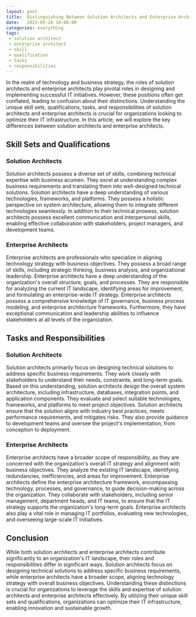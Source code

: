 ```yaml
---
layout: post
title:  Distinguishing Between Solution Architects and Enterprise Architects
date:   2023-05-26 10:00:00
categories: everything
tags:
 - solution architect
 - enterprise architect
 - skill
 - qualification
 - tasks
 - responsibilities
---
```

In the realm of technology and business strategy, the roles of solution architects and enterprise architects play pivotal roles in designing and implementing successful IT initiatives. However, these positions often get conflated, leading to confusion about their distinctions. Understanding the unique skill sets, qualifications, tasks, and responsibilities of solution architects and enterprise architects is crucial for organizations looking to optimize their IT infrastructure. In this article, we will explore the key differences between solution architects and enterprise architects.

## Skill Sets and Qualifications

### Solution Architects

Solution architects possess a diverse set of skills, combining technical expertise with business acumen. They excel at understanding complex business requirements and translating them into well-designed technical solutions. Solution architects have a deep understanding of various technologies, frameworks, and platforms. They possess a holistic perspective on system architecture, allowing them to integrate different technologies seamlessly. In addition to their technical prowess, solution architects possess excellent communication and interpersonal skills, enabling effective collaboration with stakeholders, project managers, and development teams.

### Enterprise Architects

Enterprise architects are professionals who specialize in aligning technology strategy with business objectives. They possess a broad range of skills, including strategic thinking, business analysis, and organizational leadership. Enterprise architects have a deep understanding of the organization's overall structure, goals, and processes. They are responsible for analyzing the current IT landscape, identifying areas for improvement, and formulating an enterprise-wide IT strategy. Enterprise architects possess a comprehensive knowledge of IT governance, business process modeling, and enterprise architecture frameworks. Furthermore, they have exceptional communication and leadership abilities to influence stakeholders at all levels of the organization.

## Tasks and Responsibilities

### Solution Architects

Solution architects primarily focus on designing technical solutions to address specific business requirements. They work closely with stakeholders to understand their needs, constraints, and long-term goals. Based on this understanding, solution architects design the overall system architecture, including infrastructure, databases, integration points, and application components. They evaluate and select suitable technologies, frameworks, and platforms to meet project objectives. Solution architects ensure that the solution aligns with industry best practices, meets performance requirements, and mitigates risks. They also provide guidance to development teams and oversee the project's implementation, from conception to deployment.

### Enterprise Architects

Enterprise architects have a broader scope of responsibility, as they are concerned with the organization's overall IT strategy and alignment with business objectives. They analyze the existing IT landscape, identifying redundancies, inefficiencies, and areas for improvement. Enterprise architects define the enterprise architecture framework, encompassing technology, processes, and governance, to guide decision-making across the organization. They collaborate with stakeholders, including senior management, department heads, and IT teams, to ensure that the IT strategy supports the organization's long-term goals. Enterprise architects also play a vital role in managing IT portfolios, evaluating new technologies, and overseeing large-scale IT initiatives.

## Conclusion

While both solution architects and enterprise architects contribute significantly to an organization's IT landscape, their roles and responsibilities differ in significant ways. Solution architects focus on designing technical solutions to address specific business requirements, while enterprise architects have a broader scope, aligning technology strategy with overall business objectives. Understanding these distinctions is crucial for organizations to leverage the skills and expertise of solution architects and enterprise architects effectively. By utilizing their unique skill sets and qualifications, organizations can optimize their IT infrastructure, enabling innovation and sustainable growth.
